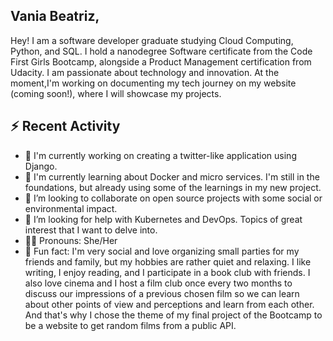 ##  Vania Beatriz,

Hey! I am a software developer graduate studying Cloud Computing, Python, and SQL. I hold a nanodegree Software certificate from the Code First Girls Bootcamp, alongside a Product Management certification from Udacity. I am passionate about technology and innovation. At the moment,I'm working on documenting my tech journey on my website (coming soon!), where I will showcase my projects.

## :zap: Recent Activity

- 🔭 I'm currently working on creating a twitter-like application using Django.
- 🌱 I'm currently learning about Docker and micro services. I'm still in the foundations, but already using some of the learnings in my new project.
- 👯 I’m looking to collaborate on open source projects with some social or environmental impact.
- 🤔 I’m looking for help with Kubernetes and DevOps. Topics of great interest that I want to delve into.
- 🫶🏼 Pronouns: She/Her
- 💫 Fun fact: I'm very social and love organizing small parties for my friends and family, but my hobbies are rather quiet and relaxing. I like writing, I enjoy reading, and I participate in a book club with friends. I also love cinema and I host a film club once every two months to discuss our impressions of a previous chosen film so we can learn about other points of view and perceptions and learn from each other. And that's why I chose the theme of my final project of the Bootcamp to be a website to get random films from a public API.

